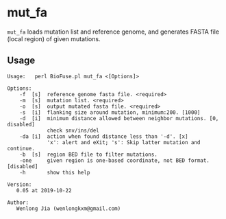 # mut_fa
`mut_fa` loads mutation list and reference genome, and generates FASTA file (local region) of given mutations.

## Usage

```
Usage:   perl BioFuse.pl mut_fa <[Options]>

Options:
    -f  [s]  reference genome fasta file. <required>
    -m  [s]  mutation list. <required>
    -o  [s]  output mutated fasta file. <required>
    -s  [i]  flanking size around mutation, minimum:200. [1000]
    -d  [i]  minimum distance allowed between neighbor mutations. [0, disabled]
             check snv/ins/del
    -da [i]  action when found distance less than '-d'. [x]
             'x': alert and eXit; 's': Skip latter mutation and continue.
    -b  [s]  region BED file to filter mutations.
    -one     given region is one-based coordinate, not BED format. [disabled]
    -h       show this help

Version:
   0.05 at 2019-10-22

Author:
   Wenlong Jia (wenlongkxm@gmail.com)
```
